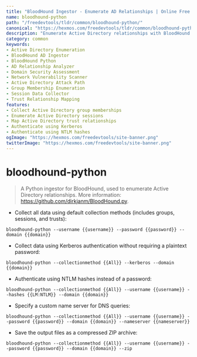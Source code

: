 ```yaml
---
title: "BloodHound Ingestor - Enumerate AD Relationships | Online Free DevTools by Hexmos"
name: bloodhound-python
path: "/freedevtools/tldr/common/bloodhound-python/"
canonical: "https://hexmos.com/freedevtools/tldr/common/bloodhound-python/"
description: "Enumerate Active Directory relationships with BloodHound Ingestor. Collect group memberships, sessions, and trusts for comprehensive security assessments. Free online tool, no registration required."
category: common
keywords:
- Active Directory Enumeration
- BloodHound AD Ingestor
- BloodHound Python
- AD Relationship Analyzer
- Domain Security Assessment
- Network Vulnerability Scanner
- Active Directory Attack Path
- Group Membership Enumeration
- Session Data Collector
- Trust Relationship Mapping
features:
- Collect Active Directory group memberships
- Enumerate Active Directory sessions
- Map Active Directory trust relationships
- Authenticate using Kerberos
- Authenticate using NTLM hashes
ogImage: "https://hexmos.com/freedevtools/site-banner.png"
twitterImage: "https://hexmos.com/freedevtools/site-banner.png"
---
```


# bloodhound-python

> A Python ingestor for BloodHound, used to enumerate Active Directory relationships.
> More information: <https://github.com/dirkjanm/BloodHound.py>.

- Collect all data using default collection methods (includes groups, sessions, and trusts):

`bloodhound-python --username {{username}} --password {{password}} --domain {{domain}}`

- Collect data using Kerberos authentication without requiring a plaintext password:

`bloodhound-python --collectionmethod {{All}} --kerberos --domain {{domain}}`

- Authenticate using NTLM hashes instead of a password:

`bloodhound-python --collectionmethod {{All}} --username {{username}} --hashes {{LM:NTLM}} --domain {{domain}}`

- Specify a custom name server for DNS queries:

`bloodhound-python --collectionmethod {{All}} --username {{username}} --password {{password}} --domain {{domain}} --nameserver {{nameserver}}`

- Save the output files as a compressed ZIP archive:

`bloodhound-python --collectionmethod {{All}} --username {{username}} --password {{password}} --domain {{domain}} --zip`
